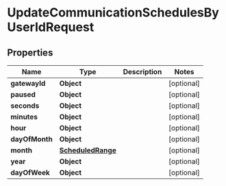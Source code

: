 

# UpdateCommunicationSchedulesByUserIdRequest


## Properties

| Name | Type | Description | Notes |
|------------ | ------------- | ------------- | -------------|
|**gatewayId** | **Object** |  |  [optional] |
|**paused** | **Object** |  |  [optional] |
|**seconds** | **Object** |  |  [optional] |
|**minutes** | **Object** |  |  [optional] |
|**hour** | **Object** |  |  [optional] |
|**dayOfMonth** | **Object** |  |  [optional] |
|**month** | [**ScheduledRange**](ScheduledRange.md) |  |  [optional] |
|**year** | **Object** |  |  [optional] |
|**dayOfWeek** | **Object** |  |  [optional] |



